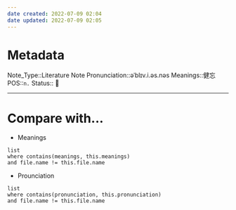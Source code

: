 ```yaml
---
date created: 2022-07-09 02:04
date updated: 2022-07-09 02:05
---
```


# Metadata

Note_Type::Literature Note
Pronunciation::əˈblɪv.i.əs.nəs
Meanings::健忘
POS::`n.`
Status:: 👶

---

# Compare with...

- Meanings

```dataview
list
where contains(meanings, this.meanings)
and file.name != this.file.name
```

- Prounciation

```dataview
list
where contains(pronunciation, this.pronunciation)
and file.name != this.file.name
```
